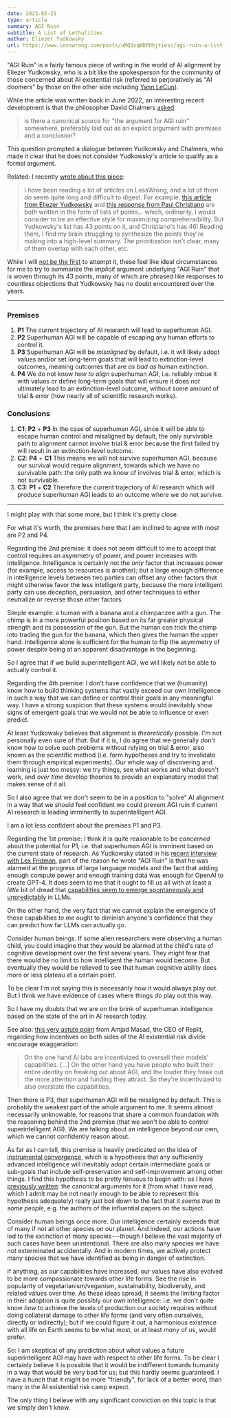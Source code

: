 ```yaml
---
date: 2023-05-21
type: article
summary: AGI Ruin
subtitle: A List of Lethalities
author: Eliezer Yudkowsky
url: https://www.lesswrong.com/posts/uMQ3cqWDPHhjtiesc/agi-ruin-a-list-of-lethalities
---
```


"AGI Ruin" is a fairly famous piece of writing in the world of AI alignment by
Eliezer Yudkowsky, who is a bit like the spokesperson for the community of
those concerned about AI existential risk (referred to perjoratively as "AI
doomers" by those on the other side including [Yann LeCun][1]).

While the article was written back in June 2022, an interesting recent
development is that the philosopher David Chalmers [asked][2]:

> is there a canonical source for "the argument for AGI ruin" somewhere,
> preferably laid out as an explicit argument with premises and a conclusion?

This question prompted a dialogue between Yudkowsky and Chalmers, who made it
clear that he does not consider Yudkowsky's article to qualify as a formal
argument.

Related: I recently [wrote about this piece][3]:

> I _have_ been reading a lot of articles on LessWrong, and a lot of
> them _do_ seem quite long and difficult to digest. For example, [this article
> from Eliezer Yudkowsky][4] and [this response from Paul Christiano][5] are
> both written in the form of lists of points... which, ordinarily, I would
> consider to be an effective style for maximizing comprehensibility. But
> Yudkowsky's list has 43 points on it, and Christiano's has 46! Reading them,
> I find my brain struggling to synthesize the points they're making into a
> high-level summary. The prioritization isn't clear, many of them overlap with
> each other, etc.

While I will [not be the first][6] to attempt it, these feel like ideal
circumstances for me to try to summarize the _implicit_ argument underlying
"AGI Ruin" that is woven through its 43 points, many of which are phrased like
responses to countless objections that Yudkowsky has no doubt encountered over
the years.

---

### Premises

1. **P1** The current trajectory of AI research will lead to superhuman AGI.
2. **P2** Superhuman AGI will be capable of escaping any human efforts to
   control it.
3. **P3** Superhuman AGI will be _misaligned_ by default, i.e. it will likely
   adopt values and/or set long-term goals that will lead to extinction-level
   outcomes, meaning outcomes that are _as bad as_ human extinction.
4. **P4** We do not know _how to align_ superhuman AGI, i.e. reliably imbue it
   with values or define long-term goals that will ensure it does _not_
   ultimately lead to an extinction-level outcome, without some amount of trial
   & error (how nearly all of scientific research works).

### Conclusions

1. **C1**: **P2** + **P3** In the case of superhuman AGI, since it will be able
   to escape human control and misaligned by default, the only survivable path
   to alignment cannot involve trial & error because the first failed try will
   result in an extinction-level outcome.
2. **C2**: **P4** + **C1** This means we will not survive superhuman AGI,
   because our survival would require alignment, towards which we have no
   survivable path: the only path we know of involves trial & error, which is
   not survivable.
3. **C3**: **P1** + **C2** Therefore the current trajectory of AI research which
   will produce superhuman AGI leads to an outcome where we do not survive.

---

I might play with that some more, but I think it's pretty close.

For what it's worth, the premises here that I am inclined to agree with _most_
are P2 and P4.

Regarding the 2nd premise: it does not seem difficult to me to accept that
control requires an asymmetry of power, and power increases with intelligence.
Intelligence is certainly not the _only_ factor that increases power
(for example, access to resources is another); but a large enough difference in
intelligence levels between two parties can offset any other factors that might
otherwise favor the less intelligent party, because the more intelligent party
can use deception, persuasion, and other techniques to either neutralize or
reverse those other factors.

Simple example: a human with a banana and a chimpanzee with a gun. The chimp is
in a more powerful position based on its far greater physical strength and its
possession of the gun. But the human can trick the chimp into trading the gun
for the banana, which then gives the human the upper hand. Intelligence alone
is sufficient for the human to flip the asymmetry of power despite being at an
apparent disadvantage in the beginning.

So I agree that if we build superintelligent AGI, we will likely not be able to
actually control it.

Regarding the 4th premise: I don't have confidence that we (humanity) know how
to build thinking systems that vastly exceed our own intelligence in such a way
that we can define or control their goals in any meaningful way. I have a
strong suspicion that these systems would inevitably show signs of emergent
goals that we would not be able to influence or even predict.

At least Yudkowsky believes that alignment is _theoretically_ possible. I'm not
personally even sure of _that_. But if it is, I do agree that we generally
don't know how to solve such problems without relying on trial & error, also
known as the scientific method (i.e. form hypotheses and try to invalidate them
through empirical experiments). Our whole way of discovering and learning is
just too messy: we try things, see what works and what doesn't work, and _over
time_ develop theories to provide an explanatory model that makes sense of it
all.

So I also agree that we don't seem to be in a position to "solve" AI alignment
in a way that we should feel confident we could prevent AGI ruin if current AI
research is leading imminently to superintelligent AGI.

I am a lot less confident about the premises P1 and P3.

Regarding the 1st premise: I think it is quite reasonable to be _concerned_
about the potential for P1, i.e. that superhuman AGI is imminent based on the
current state of research. As Yudkowsky stated in his [recent interview with Lex
Fridman][7], part of the reason he wrote "AGI Ruin" is that he was alarmed at
the progress of large language models and the fact that adding enough compute
power and enough training data was enough for OpenAI to create GPT-4. It does
seem to me that it ought to fill us all with at least a _little_ bit of dread
that [capabilities seem to emerge spontaneously and unpredictably][8] in LLMs.

On the other hand, the very fact that we cannot explain the emergence of these
capabilities _to me_ ought to diminish anyone's confidence that they can predict
how far LLMs can actually go.

Consider human beings. If some alien researchers were observing a human child,
you could imagine that they would be alarmed at the child's rate of cognitive
development over the first several years. They might fear that there would be
no limit to how intelligent the human would become. But eventually they would
be relieved to see that human cognitive ability does more or less plateau at a
certain point.

To be clear I'm not saying this is necessarily how it would always play out. But
I think we have evidence of cases where things _do_ play out this way.

So I have my doubts that we are on the brink of superhuman intelligence based on
the state of the art in AI research today.

See also: [this very astute point][9] from Amjad Masad, the CEO of Replit,
regarding how incentives on both sides of the AI existential risk divide
encourage exaggeration:

> On the one hand AI labs are incentivized to oversell their models'
> capabilities. [...] On the other hand you have people who built their entire
> identity on freaking out about AGI, and the louder they freak out the more
> attention and funding they attract. So they're incentivized to also overstate
> the capabilities.

Then there is P3, that superhuman AGI will be misaligned by default. This is
probably the weakest part of the whole argument to me. It seems almost
necessarily unknowable, for reasons that share a common foundation with the
reasoning behind the 2nd premise (that we won't be able to control
superintelligent AGI). We are talking about an intelligence beyond our own,
which we cannot confidently reason about.

As far as I can tell, this premise is heavily predicated on the idea of
[instrumental convergence][10], which is a hypothesis that any sufficiently
advanced intelligence will inevitably adopt certain intermediate goals or
sub-goals that include self-preservation and self-improvement among other
things. I find this hypothesis to be pretty tenuous to begin with: as I have
[previously written][11]: the canonical arguments for it (from what I have read,
which I admit may be not nearly enough to be able to represent this hypothesis
adequately) really just boil down to the fact that it _seems true to some
people_, e.g. the authors of the influential papers on the subject.

Consider human beings once more. Our intelligence certainly exceeds that of many
if not all other species on our planet. And indeed, our actions have led to the
extinction of many species---though I believe the vast majority of such cases
have been unintentional. There are also many species we have _not_ exterminated
accidentally. And in modern times, we actively protect many species that we have
identified as being in danger of extinction.

If anything, as our capabilities have increased, our values have also evolved to
be more compassionate towards other life forms. See the rise in popularity of
vegetarianism/veganism, sustainability, biodiversity, and related values over
time. As these ideas spread, it seems the limiting factor in their adoption is
quite possibly our own intelligence: i.e. we don't quite know _how_ to achieve
the levels of production our society requires without doing collateral damage to
other life forms (and very often ourselves, directly or indirectly); but if we
could figure it out, a harmonious existence with all life on Earth seems to be
what most, or at least _many_ of us, would prefer.

So: I am skeptical of any prediction about what values a future superintelligent
AGI may have with respect to other life forms. To be clear I certainly believe
it is possible that it would be indifferent towards humanity in a way that
would be very bad for us; but this hardly seems guaranteed. I have a _hunch_
that it might be more "friendly", for lack of a better word, than many in the
AI existential risk camp expect.

The only thing I believe with any significant conviction on this topic is that
we simply don't know.

[1]: /summaries/lex-fridman-yann-lecun.html
[2]: https://twitter.com/davidchalmers42/status/1647333812584562688
[3]: /summaries/ai-alignment-alchemy-chemistry.html
[4]: https://www.lesswrong.com/posts/uMQ3cqWDPHhjtiesc/agi-ruin-a-list-of-lethalities
[5]: https://www.lesswrong.com/posts/CoZhXrhpQxpy9xw9y/where-i-agree-and-disagree-with-eliezer
[6]: https://wiki.aiimpacts.org/doku.php?id=arguments_for_ai_risk:is_ai_an_existential_threat_to_humanity:will_malign_ai_agents_control_the_future:argument_for_ai_x-risk_from_competent_malign_agents:start
[7]: /summaries/lex-fridman-eliezer-yudkowsky.html
[8]: /summaries/eight-things-to-know-about-llms.html
[9]: https://every.to/chain-of-thought/ai-and-the-future-of-programming
[10]: /summaries/superintelligent-will.html
[11]: /summaries/basic-ai-drives.html
